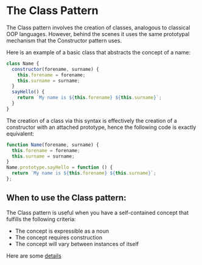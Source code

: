 # The Class Pattern

The Class pattern involves the creation of classes, analogous to classical OOP languages.
However, behind the scenes it uses the same prototypal mechanism that the Constructor pattern uses.

Here is an example of a basic class that abstracts the concept of a name:

```javascript
class Name {
  constructor(forename, surname) {
    this.forename = forename;
    this.surname = surname;
  }
  sayHello() {
    return `My name is ${this.forename} ${this.surname}`;
  }
}
```

The creation of a class via this syntax is effectively the creation of a constructor with an
attached prototype, hence the following code is exactly equivalent:

```javascript
function Name(forename, surname) {
  this.forename = forename;
  this.surname = surname;
}
Name.prototype.sayHello = function () {
  return `My name is ${this.forename} ${this.surname}`;
};
```

## When to use the Class pattern:

The Class pattern is useful when you have a self-contained concept that fulfills the following criteria:

- The concept is expressible as a noun
- The concept requires construction
- The concept will vary between instances of itself

Here are some [details]()
